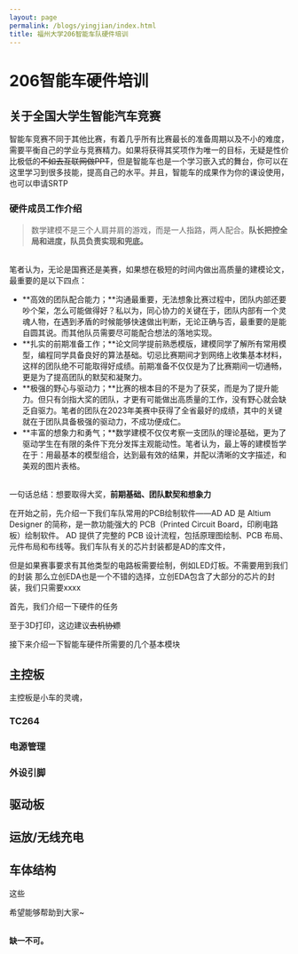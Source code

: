 ```yaml
---
layout: page
permalink: /blogs/yingjian/index.html
title: 福州大学206智能车队硬件培训
---
```


# 206智能车硬件培训

## 关于全国大学生智能汽车竞赛

智能车竞赛不同于其他比赛，有着几乎所有比赛最长的准备周期以及不小的难度，需要平衡自己的学业与竞赛精力。如果将获得其奖项作为唯一的目标，无疑是性价比极低的~~不如去互联网做PPT~~，但是智能车也是一个学习嵌入式的舞台，你可以在这里学习到很多技能，提高自己的水平。并且，智能车的成果作为你的课设使用，也可以申请SRTP

### 硬件成员工作介绍

> 数学建模不是三个人肩并肩的游戏，而是一人指路，两人配合。**队长把控全局和进度，队员负责实现和兜底。**

<br>笔者认为，无论是国赛还是美赛，如果想在极短的时间内做出高质量的建模论文，最重要的是以下四点：

- **高效的团队配合能力；**沟通最重要，无法想象比赛过程中，团队内部还要吵个架，怎么可能做得好？私以为，同心协力的关键在于，团队内部有一个灵魂人物，在遇到矛盾的时候能够快速做出判断，无论正确与否，最重要的是能自圆其说。而其他队员需要尽可能配合想法的落地实现。
- **扎实的前期准备工作；**论文同学提前熟悉模版，建模同学了解所有常用模型，编程同学具备良好的算法基础。切忌比赛期间才到网络上收集基本材料，这样的团队绝不可能取得好成绩。前期准备不仅仅是为了比赛期间一切通畅，更是为了提高团队的默契和凝聚力。
- **极强的野心与驱动力；**比赛的根本目的不是为了获奖，而是为了提升能力。但只有剑指大奖的团队，才更有可能做出高质量的工作，没有野心就会缺乏自驱力。笔者的团队在2023年美赛中获得了全省最好的成绩，其中的关键就在于团队具备极强的驱动力，不成功便成仁。
- **丰富的想象力和勇气；**数学建模不仅仅考察一支团队的理论基础，更为了驱动学生在有限的条件下充分发挥主观能动性。笔者认为，最上等的建模哲学在于：用最基本的模型组合，达到最有效的结果，并配以清晰的文字描述，和美观的图片表格。

<br>一句话总结：想要取得大奖，**前期基础、团队默契和想象力**


在开始之前，先介绍一下我们车队常用的PCB绘制软件——AD
AD 是 Altium Designer 的简称，是一款功能强大的 PCB（Printed Circuit Board，印刷电路板）绘制软件。
AD 提供了完整的 PCB 设计流程，包括原理图绘制、PCB 布局、元件布局和布线等。我们车队有关的芯片封装都是AD的库文件，


但是如果赛事要求有其他类型的电路板需要绘制，例如LED灯板。不需要用到我们的封装
那么立创EDA也是一个不错的选择，立创EDA包含了大部分的芯片的封装，我们只需要xxxx

首先，我们介绍一下硬件的任务

至于3D打印，这边建议~~去机协嫖~~

接下来介绍一下智能车硬件所需要的几个基本模块
## 主控板

主控板是小车的灵魂，
### TC264

### 电源管理

### 外设引脚

## 驱动板

## 运放/无线充电

## 车体结构<!-- 热熔胶，焊台，热风枪，钻孔机等的使用-->
这些

希望能够帮助到大家~



<br>**缺一不可。**

<br>
